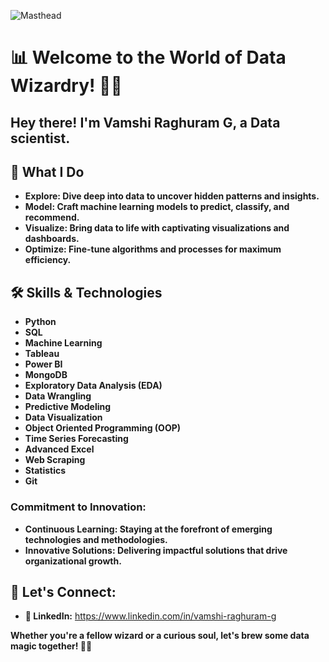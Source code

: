 ![Masthead](https://www.pacific-systems.co.jp/img/index_img01.gif)

# 📊 Welcome to the World of Data Wizardry! 🧙‍♂️

## Hey there! I'm Vamshi Raghuram G, a Data scientist. 

## 🚀 What I Do
- **Explore: Dive deep into data to uncover hidden patterns and insights.**
- **Model: Craft machine learning models to predict, classify, and recommend.**
- **Visualize: Bring data to life with captivating visualizations and dashboards.**
- **Optimize: Fine-tune algorithms and processes for maximum efficiency.**

## 🛠️ Skills & Technologies

- **Python**  
- **SQL**
- **Machine Learning**  
- **Tableau**
- **Power BI**
- **MongoDB**
- **Exploratory Data Analysis (EDA)** 
- **Data Wrangling**
- **Predictive Modeling** 
- **Data Visualization**
- **Object Oriented Programming (OOP)**
- **Time Series Forecasting** 
- **Advanced Excel** 
- **Web Scraping** 
- **Statistics**
- **Git** 

### Commitment to Innovation:
- **Continuous Learning: Staying at the forefront of emerging technologies and methodologies.**
- **Innovative Solutions: Delivering impactful solutions that drive organizational growth.**

## 💬 Let's Connect:
- **💼 LinkedIn:** https://www.linkedin.com/in/vamshi-raghuram-g

**Whether you're a fellow wizard or a curious soul, let's brew some data magic together! 🌟🔮**
